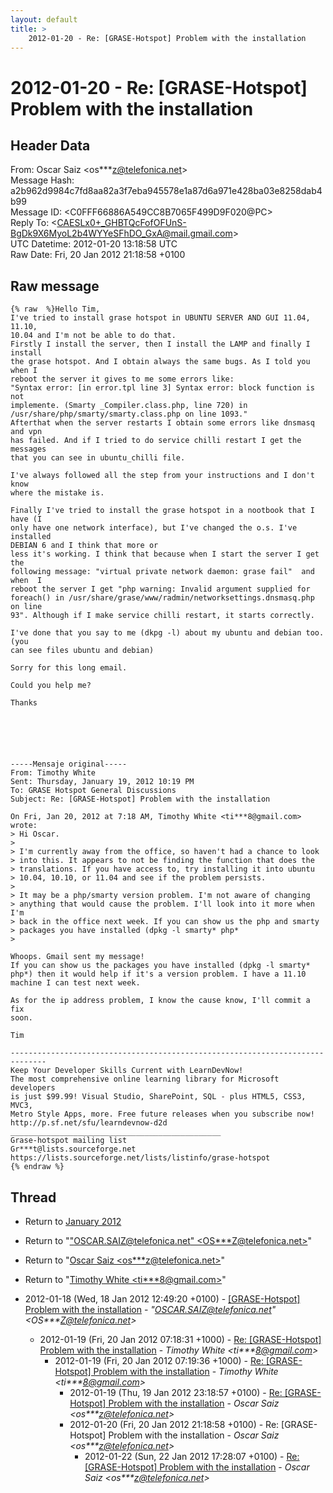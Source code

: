```yaml
---
layout: default
title: >
    2012-01-20 - Re: [GRASE-Hotspot] Problem with the installation
---
```


# 2012-01-20 - Re: [GRASE-Hotspot] Problem with the installation

## Header Data

From: Oscar Saiz \<os***z@telefonica.net\><br>
Message Hash: a2b962d9984c7fd8aa82a3f7eba945578e1a87d6a971e428ba03e8258dab4b99<br>
Message ID: \<C0FFF66886A549CC8B7065F499D9F020@PC\><br>
Reply To: \<CAESLx0+_GHBTQcFofOFUnS-BgDk9X6MyoL2b4WYYeSFhDO_GxA@mail.gmail.com\><br>
UTC Datetime: 2012-01-20 13:18:58 UTC<br>
Raw Date: Fri, 20 Jan 2012 21:18:58 +0100<br>

## Raw message

```
{% raw  %}Hello Tim,
I've tried to install grase hotspot in UBUNTU SERVER AND GUI 11.04, 11.10, 
10.04 and I'm not be able to do that.
Firstly I install the server, then I install the LAMP and finally I install 
the grase hotspot. And I obtain always the same bugs. As I told you when I 
reboot the server it gives to me some errors like:
"Syntax error: [in error.tpl line 3] Syntax error: block function is not 
implemente. (Smarty _Compiler.class.php, line 720) in 
/usr/share/php/smarty/smarty.class.php on line 1093."
Afterthat when the server restarts I obtain some errors like dnsmasq and vpn 
has failed. And if I tried to do service chilli restart I get the messages 
that you can see in ubuntu_chilli file.

I've always followed all the step from your instructions and I don't know 
where the mistake is.

Finally I've tried to install the grase hotspot in a nootbook that I have (I 
only have one network interface), but I've changed the o.s. I've installed 
DEBIAN 6 and I think that more or
less it's working. I think that because when I start the server I get the 
following message: "virtual private network daemon: grase fail"  and when  I 
reboot the server I get "php warning: Invalid argument supplied for 
foreach() in /usr/share/grase/www/radmin/networksettings.dnsmasq.php on line 
93". Although if I make service chilli restart, it starts correctly.

I've done that you say to me (dkpg -l) about my ubuntu and debian too. (you 
can see files ubuntu and debian)

Sorry for this long email.

Could you help me?

Thanks






-----Mensaje original----- 
From: Timothy White
Sent: Thursday, January 19, 2012 10:19 PM
To: GRASE Hotspot General Discussions
Subject: Re: [GRASE-Hotspot] Problem with the installation

On Fri, Jan 20, 2012 at 7:18 AM, Timothy White <ti***8@gmail.com> wrote:
> Hi Oscar.
>
> I'm currently away from the office, so haven't had a chance to look
> into this. It appears to not be finding the function that does the
> translations. If you have access to, try installing it into ubuntu
> 10.04, 10.10, or 11.04 and see if the problem persists.
>
> It may be a php/smarty version problem. I'm not aware of changing
> anything that would cause the problem. I'll look into it more when I'm
> back in the office next week. If you can show us the php and smarty
> packages you have installed (dpkg -l smarty* php*
>

Whoops. Gmail sent my message!
If you can show us the packages you have installed (dpkg -l smarty*
php*) then it would help if it's a version problem. I have a 11.10
machine I can test next week.

As for the ip address problem, I know the cause know, I'll commit a fix
soon.

Tim

------------------------------------------------------------------------------
Keep Your Developer Skills Current with LearnDevNow!
The most comprehensive online learning library for Microsoft developers
is just $99.99! Visual Studio, SharePoint, SQL - plus HTML5, CSS3, MVC3,
Metro Style Apps, more. Free future releases when you subscribe now!
http://p.sf.net/sfu/learndevnow-d2d
_______________________________________________
Grase-hotspot mailing list
Gr***t@lists.sourceforge.net
https://lists.sourceforge.net/lists/listinfo/grase-hotspot 
{% endraw %}
```

## Thread

+ Return to [January 2012](/archive/2012/01)

+ Return to "["OSCAR.SAIZ@telefonica.net" <OS***Z<span>@</span>telefonica.net>](/authors/os___z_at_telefonica_net)"
+ Return to "[Oscar Saiz <os***z<span>@</span>telefonica.net>](/authors/os___z_at_telefonica_net)"
+ Return to "[Timothy White <ti***8<span>@</span>gmail.com>](/authors/ti___8_at_gmail_com)"

+ 2012-01-18 (Wed, 18 Jan 2012 12:49:20 +0100) - [[GRASE-Hotspot] Problem with the installation](/archive/2012/01/1e1d5fe2a0772d58a84b657d3668602a8bb7fab727570aea252a69fa610dfde4) - _"OSCAR.SAIZ@telefonica.net" \<OS***Z@telefonica.net\>_
  + 2012-01-19 (Fri, 20 Jan 2012 07:18:31 +1000) - [Re: [GRASE-Hotspot] Problem with the installation](/archive/2012/01/64dba661b5f0c0fe9b127399c9df61eefa3a570bca3a93e4171b21eab2f611f3) - _Timothy White \<ti***8@gmail.com\>_
    + 2012-01-19 (Fri, 20 Jan 2012 07:19:36 +1000) - [Re: [GRASE-Hotspot] Problem with the installation](/archive/2012/01/1e015b8e356a606219962a736510bae91520867e5cb00aff11d0fc7946429187) - _Timothy White \<ti***8@gmail.com\>_
      + 2012-01-19 (Thu, 19 Jan 2012 23:18:57 +0100) - [Re: [GRASE-Hotspot] Problem with the installation](/archive/2012/01/682784a1a451453715f05ed2e9db75da6efe24c957604654910fd500a1b598fc) - _Oscar Saiz \<os***z@telefonica.net\>_
      + 2012-01-20 (Fri, 20 Jan 2012 21:18:58 +0100) - Re: [GRASE-Hotspot] Problem with the installation - _Oscar Saiz \<os***z@telefonica.net\>_
        + 2012-01-22 (Sun, 22 Jan 2012 17:28:07 +0100) - [Re: [GRASE-Hotspot] Problem with the installation](/archive/2012/01/14fce2af60bef53c7e42dfbcfaa9f3c16173d2cde3f95bf404b2112e90f7524c) - _Oscar Saiz \<os***z@telefonica.net\>_

